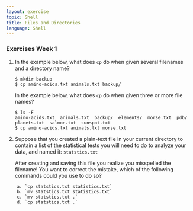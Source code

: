 ```yaml
---
layout: exercise
topic: Shell
title: Files and Directories
language: Shell
---
```


### Exercises Week 1

1. 
	In the example below, what does `cp` do when given several filenames and a directory name?

	~~~
	$ mkdir backup
	$ cp amino-acids.txt animals.txt backup/
	~~~

	In the example below, what does `cp` do when given three or more file names?

	~~~
	$ ls -F
	amino-acids.txt  animals.txt  backup/  elements/  morse.txt  pdb/  planets.txt  salmon.txt  sunspot.txt
	$ cp amino-acids.txt animals.txt morse.txt 
	~~~


2.  Suppose that you created a plain-text file in your current directory to contain a list of the
	statistical tests you will need to do to analyze your data, and named it: `statstics.txt`

	After creating and saving this file you realize you misspelled the filename! You want to
	correct the mistake, which of the following commands could you use to do so?

~~~
	a. `cp statstics.txt statistics.txt`
	b. `mv statstics.txt statistics.txt`
	c. `mv statstics.txt .`
	d. `cp statstics.txt .`
~~~
